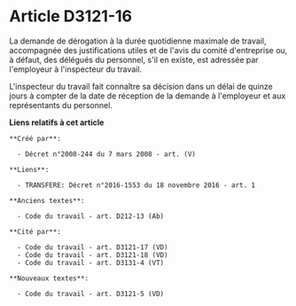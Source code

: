 # Article D3121-16

La demande de dérogation à la durée quotidienne maximale de travail, accompagnée des justifications utiles et de l'avis du
comité d'entreprise ou, à défaut, des délégués du personnel, s'il en existe, est adressée par l'employeur à l'inspecteur du
travail.

L'inspecteur du travail fait connaître sa décision dans un délai de quinze jours à compter de la date de réception de la
demande à l'employeur et aux représentants du personnel.

**Liens relatifs à cet article**

	**Créé par**:

	  - Décret n°2008-244 du 7 mars 2008 - art. (V)

	**Liens**:

	  - TRANSFERE: Décret n°2016-1553 du 18 novembre 2016 - art. 1

	**Anciens textes**:

	  - Code du travail - art. D212-13 (Ab)

	**Cité par**:

	  - Code du travail - art. D3121-17 (VD)
	  - Code du travail - art. D3121-18 (VD)
	  - Code du travail - art. D3131-4 (VT)

	**Nouveaux textes**:

	  - Code du travail - art. D3121-5 (VD)
